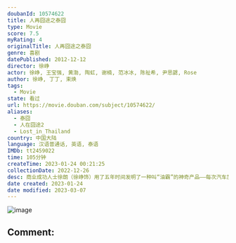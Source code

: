 ```yaml
---
doubanId: 10574622
title: 人再囧途之泰囧
type: Movie
score: 7.5
myRating: 4
originalTitle: 人再囧途之泰囧
genre: 喜剧
datePublished: 2012-12-12
director: 徐峥
actor: 徐峥, 王宝强, 黄渤, 陶虹, 谢楠, 范冰冰, 陈祉希, 尹思勰, Rose
author: 徐峥, 丁丁, 束焕
tags:
  - Movie
state: 看过
url: https://movie.douban.com/subject/10574622/
aliases:
  - 泰囧
  - 人在囧途2
  - Lost_in_Thailand
country: 中国大陆
language: 汉语普通话, 英语, 泰语
IMDb: tt2459022
time: 105分钟
createTime: 2023-01-24 00:21:25
collectionDate: 2022-12-26
desc: 商业成功人士徐朗（徐峥饰）用了五年时间发明了一种叫“油霸”的神奇产品——每次汽车加油只需加到三分之二，再滴入2滴“油霸”，油箱的汽油就会变成满满一箱。徐朗的同学，兼商业竞争对手高博（黄渤饰）想把这...
date created: 2023-01-24
date modified: 2023-03-07
---
```


![image](p1793720172.jpg)

Comment:
---
